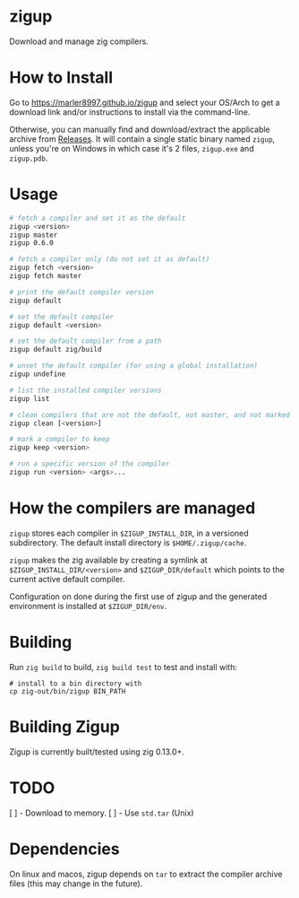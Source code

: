 # zigup

Download and manage zig compilers.

# How to Install

Go to https://marler8997.github.io/zigup and select your OS/Arch to get a download link and/or instructions to install via the command-line.

Otherwise, you can manually find and download/extract the applicable archive from [Releases](https://github.com/marler8997/zigup/releases). It will contain a single static binary named `zigup`, unless you're on Windows in which case it's 2 files, `zigup.exe` and `zigup.pdb`.

# Usage

```sh
# fetch a compiler and set it as the default
zigup <version>
zigup master
zigup 0.6.0

# fetch a compiler only (do not set it as default)
zigup fetch <version>
zigup fetch master

# print the default compiler version
zigup default

# set the default compiler
zigup default <version>

# set the default compiler from a path
zigup default zig/build

# unset the default compiler (for using a global installation)
zigup undefine

# list the installed compiler versions
zigup list

# clean compilers that are not the default, not master, and not marked to keep. when a version is specified, it will clean that version
zigup clean [<version>]

# mark a compiler to keep
zigup keep <version>

# run a specific version of the compiler
zigup run <version> <args>...
```

# How the compilers are managed

`zigup` stores each compiler in `$ZIGUP_INSTALL_DIR`, in a versioned subdirectory. The default install directory is `$HOME/.zigup/cache`.

`zigup` makes the zig available by creating a symlink at `$ZIGUP_INSTALL_DIR/<version>` and `$ZIGUP_DIR/default` which points to the current active default compiler.

Configuration on done during the first use of zigup and the generated environment is installed at `$ZIGUP_DIR/env`.

# Building

Run `zig build` to build, `zig build test` to test and install with:
```
# install to a bin directory with
cp zig-out/bin/zigup BIN_PATH
```

# Building Zigup

Zigup is currently built/tested using zig 0.13.0+.

# TODO

[ ] - Download to memory.
[ ] - Use `std.tar` (Unix)

# Dependencies

On linux and macos, zigup depends on `tar` to extract the compiler archive files (this may change in the future).
